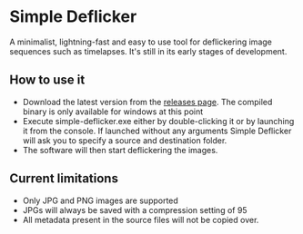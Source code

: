 # Simple Deflicker
A minimalist, lightning-fast and easy to use tool for deflickering image sequences such as timelapses.
It's still in its early stages of development.

## How to use it
* Download the latest version from the [releases page](https://github.com/StruffelProductions/simple-deflicker/releases). The compiled binary is only available for windows at this point
* Execute simple-deflicker.exe either by double-clicking it or by launching it from the console. If launched without any arguments Simple Deflicker will ask you to specify a source and destination folder.
* The software will then start deflickering the images.

## Current limitations
* Only JPG and PNG images are supported
* JPGs will always be saved with a compression setting of 95
* All metadata present in the source files will not be copied over.

